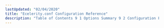 ```yaml
---
lastUpdated: "02/04/2020"
title: "Ecelerity.conf Configuration Reference"
description: "Table of Contents 9 1 Options Summary 9 2 Configuration Files and Option Details..."
---
```


